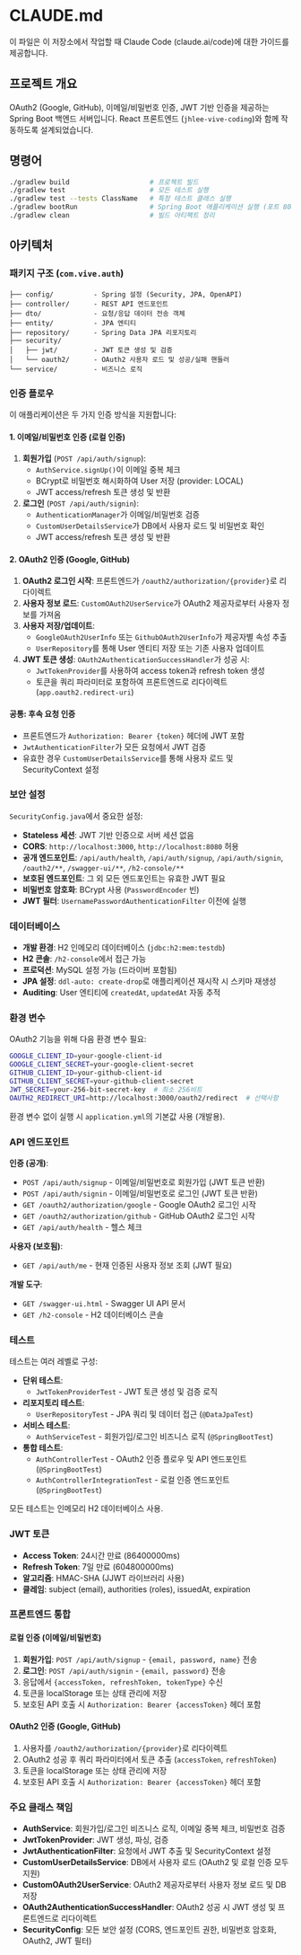 # CLAUDE.md

이 파일은 이 저장소에서 작업할 때 Claude Code (claude.ai/code)에 대한 가이드를 제공합니다.

## 프로젝트 개요

OAuth2 (Google, GitHub), 이메일/비밀번호 인증, JWT 기반 인증을 제공하는 Spring Boot 백엔드 서버입니다. React 프론트엔드 (`jhlee-vive-coding`)와 함께 작동하도록 설계되었습니다.

## 명령어

```bash
./gradlew build                    # 프로젝트 빌드
./gradlew test                     # 모든 테스트 실행
./gradlew test --tests ClassName   # 특정 테스트 클래스 실행
./gradlew bootRun                  # Spring Boot 애플리케이션 실행 (포트 8080)
./gradlew clean                    # 빌드 아티팩트 정리
```

## 아키텍처

### 패키지 구조 (`com.vive.auth`)

```
├── config/          - Spring 설정 (Security, JPA, OpenAPI)
├── controller/      - REST API 엔드포인트
├── dto/             - 요청/응답 데이터 전송 객체
├── entity/          - JPA 엔티티
├── repository/      - Spring Data JPA 리포지토리
├── security/
│   ├── jwt/         - JWT 토큰 생성 및 검증
│   └── oauth2/      - OAuth2 사용자 로드 및 성공/실패 핸들러
└── service/         - 비즈니스 로직
```

### 인증 플로우

이 애플리케이션은 두 가지 인증 방식을 지원합니다:

#### 1. 이메일/비밀번호 인증 (로컬 인증)

1. **회원가입** (`POST /api/auth/signup`):
   - `AuthService.signUp()`이 이메일 중복 체크
   - BCrypt로 비밀번호 해시화하여 User 저장 (provider: LOCAL)
   - JWT access/refresh 토큰 생성 및 반환
2. **로그인** (`POST /api/auth/signin`):
   - `AuthenticationManager`가 이메일/비밀번호 검증
   - `CustomUserDetailsService`가 DB에서 사용자 로드 및 비밀번호 확인
   - JWT access/refresh 토큰 생성 및 반환

#### 2. OAuth2 인증 (Google, GitHub)

1. **OAuth2 로그인 시작**: 프론트엔드가 `/oauth2/authorization/{provider}`로 리다이렉트
2. **사용자 정보 로드**: `CustomOAuth2UserService`가 OAuth2 제공자로부터 사용자 정보를 가져옴
3. **사용자 저장/업데이트**:
   - `GoogleOAuth2UserInfo` 또는 `GithubOAuth2UserInfo`가 제공자별 속성 추출
   - `UserRepository`를 통해 User 엔티티 저장 또는 기존 사용자 업데이트
4. **JWT 토큰 생성**: `OAuth2AuthenticationSuccessHandler`가 성공 시:
   - `JwtTokenProvider`를 사용하여 access token과 refresh token 생성
   - 토큰을 쿼리 파라미터로 포함하여 프론트엔드로 리다이렉트 (`app.oauth2.redirect-uri`)

#### 공통: 후속 요청 인증

- 프론트엔드가 `Authorization: Bearer {token}` 헤더에 JWT 포함
- `JwtAuthenticationFilter`가 모든 요청에서 JWT 검증
- 유효한 경우 `CustomUserDetailsService`를 통해 사용자 로드 및 SecurityContext 설정

### 보안 설정

`SecurityConfig.java`에서 중요한 설정:
- **Stateless 세션**: JWT 기반 인증으로 서버 세션 없음
- **CORS**: `http://localhost:3000`, `http://localhost:8080` 허용
- **공개 엔드포인트**: `/api/auth/health`, `/api/auth/signup`, `/api/auth/signin`, `/oauth2/**`, `/swagger-ui/**`, `/h2-console/**`
- **보호된 엔드포인트**: 그 외 모든 엔드포인트는 유효한 JWT 필요
- **비밀번호 암호화**: BCrypt 사용 (`PasswordEncoder` 빈)
- **JWT 필터**: `UsernamePasswordAuthenticationFilter` 이전에 실행

### 데이터베이스

- **개발 환경**: H2 인메모리 데이터베이스 (`jdbc:h2:mem:testdb`)
- **H2 콘솔**: `/h2-console`에서 접근 가능
- **프로덕션**: MySQL 설정 가능 (드라이버 포함됨)
- **JPA 설정**: `ddl-auto: create-drop`로 애플리케이션 재시작 시 스키마 재생성
- **Auditing**: User 엔티티에 `createdAt`, `updatedAt` 자동 추적

### 환경 변수

OAuth2 기능을 위해 다음 환경 변수 필요:

```bash
GOOGLE_CLIENT_ID=your-google-client-id
GOOGLE_CLIENT_SECRET=your-google-client-secret
GITHUB_CLIENT_ID=your-github-client-id
GITHUB_CLIENT_SECRET=your-github-client-secret
JWT_SECRET=your-256-bit-secret-key  # 최소 256비트
OAUTH2_REDIRECT_URI=http://localhost:3000/oauth2/redirect  # 선택사항
```

환경 변수 없이 실행 시 `application.yml`의 기본값 사용 (개발용).

### API 엔드포인트

**인증 (공개)**:
- `POST /api/auth/signup` - 이메일/비밀번호로 회원가입 (JWT 토큰 반환)
- `POST /api/auth/signin` - 이메일/비밀번호로 로그인 (JWT 토큰 반환)
- `GET /oauth2/authorization/google` - Google OAuth2 로그인 시작
- `GET /oauth2/authorization/github` - GitHub OAuth2 로그인 시작
- `GET /api/auth/health` - 헬스 체크

**사용자 (보호됨)**:
- `GET /api/auth/me` - 현재 인증된 사용자 정보 조회 (JWT 필요)

**개발 도구**:
- `GET /swagger-ui.html` - Swagger UI API 문서
- `GET /h2-console` - H2 데이터베이스 콘솔

### 테스트

테스트는 여러 레벨로 구성:
- **단위 테스트**:
  - `JwtTokenProviderTest` - JWT 토큰 생성 및 검증 로직
- **리포지토리 테스트**:
  - `UserRepositoryTest` - JPA 쿼리 및 데이터 접근 (`@DataJpaTest`)
- **서비스 테스트**:
  - `AuthServiceTest` - 회원가입/로그인 비즈니스 로직 (`@SpringBootTest`)
- **통합 테스트**:
  - `AuthControllerTest` - OAuth2 인증 플로우 및 API 엔드포인트 (`@SpringBootTest`)
  - `AuthControllerIntegrationTest` - 로컬 인증 엔드포인트 (`@SpringBootTest`)

모든 테스트는 인메모리 H2 데이터베이스 사용.

### JWT 토큰

- **Access Token**: 24시간 만료 (86400000ms)
- **Refresh Token**: 7일 만료 (604800000ms)
- **알고리즘**: HMAC-SHA (JJWT 라이브러리 사용)
- **클레임**: subject (email), authorities (roles), issuedAt, expiration

### 프론트엔드 통합

#### 로컬 인증 (이메일/비밀번호)
1. **회원가입**: `POST /api/auth/signup` - `{email, password, name}` 전송
2. **로그인**: `POST /api/auth/signin` - `{email, password}` 전송
3. 응답에서 `{accessToken, refreshToken, tokenType}` 수신
4. 토큰을 localStorage 또는 상태 관리에 저장
5. 보호된 API 호출 시 `Authorization: Bearer {accessToken}` 헤더 포함

#### OAuth2 인증 (Google, GitHub)
1. 사용자를 `/oauth2/authorization/{provider}`로 리다이렉트
2. OAuth2 성공 후 쿼리 파라미터에서 토큰 추출 (`accessToken`, `refreshToken`)
3. 토큰을 localStorage 또는 상태 관리에 저장
4. 보호된 API 호출 시 `Authorization: Bearer {accessToken}` 헤더 포함

### 주요 클래스 책임

- **AuthService**: 회원가입/로그인 비즈니스 로직, 이메일 중복 체크, 비밀번호 검증
- **JwtTokenProvider**: JWT 생성, 파싱, 검증
- **JwtAuthenticationFilter**: 요청에서 JWT 추출 및 SecurityContext 설정
- **CustomUserDetailsService**: DB에서 사용자 로드 (OAuth2 및 로컬 인증 모두 지원)
- **CustomOAuth2UserService**: OAuth2 제공자로부터 사용자 정보 로드 및 DB 저장
- **OAuth2AuthenticationSuccessHandler**: OAuth2 성공 시 JWT 생성 및 프론트엔드로 리다이렉트
- **SecurityConfig**: 모든 보안 설정 (CORS, 엔드포인트 권한, 비밀번호 암호화, OAuth2, JWT 필터)
